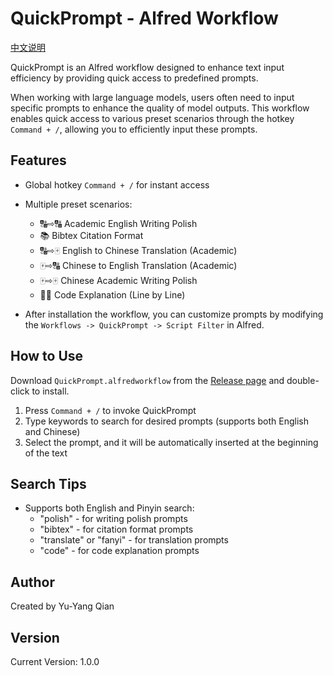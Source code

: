 # QuickPrompt - Alfred Workflow

[中文说明](readme_zh.md)

QuickPrompt is an Alfred workflow designed to enhance text input efficiency by providing quick access to predefined prompts.

When working with large language models, users often need to input specific prompts to enhance the quality of model outputs. This workflow enables quick access to various preset scenarios through the hotkey `Command + /`, allowing you to efficiently input these prompts.

## Features

-   Global hotkey `Command + /` for instant access
-   Multiple preset scenarios:

    -   🔠⇨🔠 Academic English Writing Polish
    -   📚 Bibtex Citation Format
    -   🔠⇨🀄️ English to Chinese Translation (Academic)
    -   🀄️⇨🔠 Chinese to English Translation (Academic)
    -   🀄️⇨🀄️ Chinese Academic Writing Polish
    -   ✍🏻 Code Explanation (Line by Line)

-   After installation the workflow, you can customize prompts by modifying the `Workflows -> QuickPrompt -> Script Filter` in Alfred.

## How to Use

Download `QuickPrompt.alfredworkflow` from the [Release page](https://github.com/ZinYY/QuickPrompt_AlfredWorkflow/releases) and double-click to install.

1. Press `Command + /` to invoke QuickPrompt
2. Type keywords to search for desired prompts (supports both English and Chinese)
3. Select the prompt, and it will be automatically inserted at the beginning of the text

## Search Tips

-   Supports both English and Pinyin search:
    -   "polish" - for writing polish prompts
    -   "bibtex" - for citation format prompts
    -   "translate" or "fanyi" - for translation prompts
    -   "code" - for code explanation prompts

## Author

Created by Yu-Yang Qian

## Version

Current Version: 1.0.0
